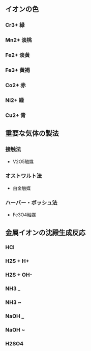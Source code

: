 ## イオンの色
### Cr3+ 緑
### Mn2+ 淡桃
### Fe2+ 淡黄
### Fe3+ 黄褐
### Co2+ 赤
### Ni2+ 緑
### Cu2+ 青
## 重要な気体の製法
### 接触法
- V2O5触媒
### オストワルト法
- 白金触媒
### ハーバー・ボッシュ法
- Fe3O4触媒
## 金属イオンの沈殿生成反応
### HCl
### H2S + H+
### H2S + OH-
### NH3 _
### NH3 ~
### NaOH _
### NaOH ~
### H2SO4